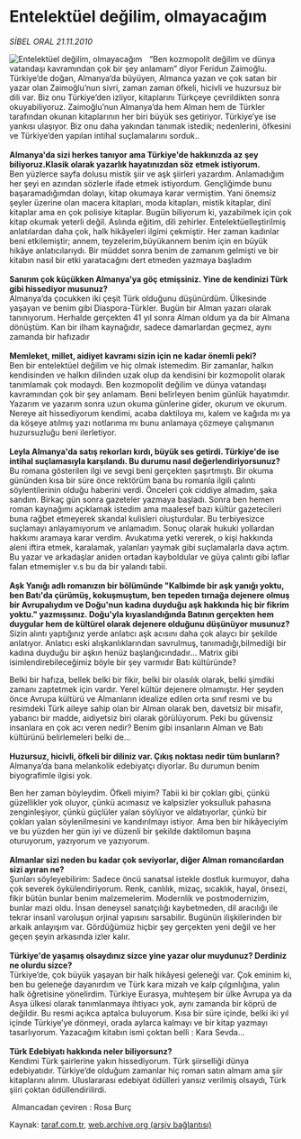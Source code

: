 # Entelektüel değilim, olmayacağım

*SİBEL ORAL 21.11.2010*

<div class="yazi"><img align="left" alt="Entelektüel değilim, olmayacağım" border="0" src="http://www.taraf.com.tr/fotoraflar/makaleler/entelektuel-degilim-olmayacagim_9452_orijinal.jpg" style="border-right-width:10px; border-color:#FFFFFF"/><p>“Ben kozmopolit değilim ve dünya vatandaşı kavramından çok bir şey anlamam” diyor Feridun Zaimoğlu. Türkiye’de doğan, Almanya’da büyüyen, Almanca yazan ve çok satan bir yazar olan Zaimoğlu’nun sivri, zaman zaman öfkeli, hicivli ve huzursuz bir dili var. Biz onu Türkiye’den izliyor, kitaplarını Türkçeye çevrildikten sonra okuyabiliyoruz. Zaimoğlu’nun Almanya’da hem Alman hem de Türkler tarafından okunan kitaplarının her biri büyük ses getiriyor. Türkiye’ye ise yankısı ulaşıyor. Biz onu daha yakından tanımak istedik; nedenlerini, öfkesini ve Türkiye’den yapılan intihal suçlamalarını sorduk..<br/><br/><b>Almanya'da sizi herkes tanıyor ama Türkiye'de hakkınızda az şey biliyoruz.Klasik olarak yazarlık hayatınızdan söz etmek istiyorum.<br/></b>Ben yüzlerce sayfa dolusu mistik şiir ve aşk şiirleri yazardım. Anlamadığım her şeyi en azından sözlerle ifade etmek istiyordum. Gençliğimde bunu başaramadığımdan dolayı, kitap okumaya karar vermiştim. Yani önemsiz şeyler üzerine olan macera kitapları, moda kitapları, mistik kitaplar, dinî kitaplar ama en çok polisiye kitaplar. Bugün biliyorum ki, yazabilmek için çok kitap okumak yeterli değil. Aslında eğitim, dili zehirler. Entelektüelleştirilmiş anlatılardan daha çok, halk hikâyeleri ilgimi çekmiştir. Her zaman kadınlar beni etkilemiştir; annem, teyzelerim,büyükannem benim için en büyük hikâye anlatıcılarıydı. Bir müddet sonra benim de zamanım gelmişti ve bir kitabın nasıl bir etki yaratacağını dert etmeden yazmaya başladım<br/><br/><b>Sanırım çok küçükken Almanya'ya göç etmişsiniz. Yine de kendinizi Türk gibi hissediyor musunuz?<br/></b>Almanya’da çocukken iki çeşit Türk olduğunu düşünürdüm. Ülkesinde yaşayan ve benim gibi Diaspora-Türkler. Bugün bir Alman yazarı olarak tanınıyorum. Herhalde gerçekten 41 yıl sonra Alman oldum ya da bir Almana dönüştüm. Kan bir ilham kaynağıdır, sadece damarlardan geçmez, aynı zamanda bir hafızadır<br/><br/><b>Memleket, millet, aidiyet kavramı sizin için ne kadar önemli peki?<br/></b>Ben bir entelektüel değilim ve hiç olmak istemedim. Bir zamanlar, halkın kendisinden ve halkın dilinden uzak olup da kendisini bir kozmopolit olarak tanımlamak çok modaydı. Ben kozmopolit değilim ve dünya vatandaşı kavramından çok bir şey anlamam. Beni belirleyen benim günlük hayatımdır. Yazarım ve yazarım sonra uzun okuma günlerine gider, okurum ve okurum. Nereye ait hissediyorum kendimi, acaba daktiloya mı, kalem ve kağıda mı ya da köşeye atılmış yazı notlarıma mı bunu anlamaya çözmeye çalışmanın huzursuzluğu beni ilerletiyor.<br/><br/><b>Leyla Almanya'da satış rekorları kırdı, büyük ses getirdi. Türkiye'de ise intihal suçlamasıyla karşılandı. Bu durumu nasıl değerlendiriyorsunuz?<br/></b>Bu romana gösterilen ilgi ve sevgi beni gerçekten şaşırtmıştı. Bir okuma gününden kısa bir süre önce rektörüm bana bu romanla ilgili çalıntı söylentilerinin olduğu haberini verdi. Önceleri çok ciddiye almadım, şaka sandım. Birkaç gün sonra gazeteler yazmaya başladı. Sonra ben hemen roman kaynağımı açıklamak istedim ama maalesef bazı kültür gazetecileri buna rağbet etmeyerek skandal kulisleri oluşturdular. Bu terbiyesizce suçlamayı anlayamıyorum ve anlamadım. Sonuç olarak hukuki yollardan hakkımı aramaya karar verdim. Avukatıma yetki vererek, o kişi hakkında aleni iftira etmek, karalamak, yalanları yaymak gibi suçlamalarla dava açtım. Bu yazar ve arkadaşlar aniden ortadan kayboldular ve güya çalıntı gibi laflar falan etmemişler v.s bu da bir yalandı tabii.<br/><br/><b>Aşk Yanığı adlı romanızın bir bölümünde "Kalbimde bir aşk yanığı yoktu, ben Batı'da çürümüş, kokuşmuştum, ben tepeden tırnağa dejenere olmuş bir Avrupalıydım ve Doğu'nun kadına duyduğu aşk hakkında hiç bir fikrim yoktu." yazmışsınız. Doğu'yla kıyaslandığında Batının gerçekten hem duygular hem de kültürel olarak dejenere olduğunu düşünüyor musunuz?<br/></b>Sizin alıntı yaptığınız yerde anlatıcı aşk acısını daha çok alaycı bir şekilde anlatıyor. Anlatıcı eski alışkanlıklarından savrulmuş, tanımadığı,bilmediği bir kadına duyduğu bir aşkın henüz başlanğıcındadır... Matrix gibi isimlendirebileceğimiz böyle bir şey varmıdır Batı kültüründe?</p>
<p>Belki bir hafıza, bellek belki bir fikir, belki bir olasılık olarak, belki şimdiki zamanı zaptetmek için vardır. Yerel kültür dejenere olmamıştır. Her şeyden önce Avrupa kültürü ve Almanların idealize edilen orta sınıf resmi ve bu resimdeki Türk aileye sahip olan bir Alman olarak ben, davetsiz bir misafir, yabancı bir madde, aidiyetsiz biri olarak görülüyorum. Peki bu güvensiz insanlara en çok acı veren nedir? Benim gibi insanların Alman ve Batı kültürünü belirlemeleri belki de...<br/><br/><b>Huzursuz, hicivli, öfkeli bir diliniz var. Çıkış noktası nedir tüm bunların?<br/></b>Almanya’da bana melankolik edebiyatçı diyorlar. Bu durumun benim biyografimle ilgisi yok.</p>
<p>Ben her zaman böyleydim. Öfkeli miyim? Tabii ki bir çokları gibi, çünkü güzellikler yok oluyor, çünkü acımasız ve kalpsizler yoksulluk pahasına zenginleşiyor, çünkü güçlüler yalan söylüyor ve aldatıyorlar, çünkü bir çokları yalan söylenilmesini ve kandırılmayı istiyor. Ama ben bir hikâyeciyim ve bu yüzden her gün iyi ve düzenli bir şekilde daktilomun başına oturuyorum, yazıyorum ve yazıyorum.<br/><br/><b>Almanlar sizi neden bu kadar çok seviyorlar, diğer Alman romancılardan sizi ayıran ne?<br/></b>Şunları söyleyebilirim: Sadece öncü sanatsal istekle dostluk kurmuyor, daha çok severek öykülendiriyorum. Renk, canlılık, mizaç, sıcaklık, hayal, önsezi, fikir bütün bunlar benim malzemelerim. Modernlik ve postmodernizim, bunlar mazi oldu. İnsan deneysel sanatçılığı kaybetmeden, dil aracılığı ile tekrar insanî varoluşun orjinal yapısını sarsabilir. Bugünün ilişkilerinden bir arkaik anlayışım var. Gördüğümüz hiçbir şey gerçekten yeni değil ve her geçen şeyin arkasında izler kalır.<br/><br/><b>Türkiye'de yaşamış olsaydınız sizce yine yazar olur muydunuz? Derdiniz ne olurdu sizce?<br/></b>Türkiye’de, çok büyük yaşayan bir halk hikâyesi geleneği var. Çok eminim ki, ben bu geleneğe dayanırdım ve Türk kara mizah ve kalp çılgınlığına, yalın halk öğretisine yönelirdim. Türkiye Eurasya, muhteşem bir ülke Avrupa ya da Asya ülkesi olarak tanımlanmaya ihtiyacı yok, aynı zamanda bir köprü de değildir. Bu resmi açıkca aptalca buluyorum. Kısa bir süre içinde, belki iki yıl içinde Türkiye’ye dönmeyi, orada aylarca kalmayı ve bir kitap yazmayı tasarlıyorum. Yazacağım kitabın ismi çoktan belli : Kara Sevda...<br/><br/><b>Türk Edebiyatı hakkında neler biliyorsunz?<br/></b>Kendimi Türk şairlerine yakın hissediyorum. Türk şiirselliği dünya edebiyatıdır. Türkiye’de olduğum zamanlar hiç roman satın almam ama şiir kitaplarını alırım. Uluslararası edebiyat ödülleri yansız verilmiş olsaydı, Türk şiiri çoktan ödüllendirilirdi.</p>
<p> Almancadan çeviren : Rosa Burç</p></div>

Kaynak: [taraf.com.tr](http://www.taraf.com.tr:80/sibel-oral/makale-entelektuel-degilim-olmayacagim.htm), [web.archive.org (arşiv bağlantısı)](http://web.archive.org/web/20101123124550/http://www.taraf.com.tr:80/sibel-oral/makale-entelektuel-degilim-olmayacagim.htm)

